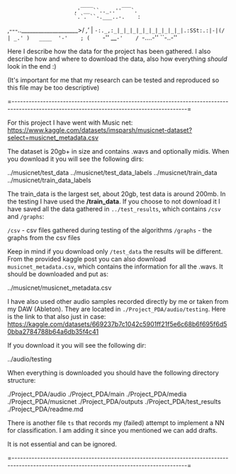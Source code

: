                            ____         ___
                         ,' __ ``.._..''   `.
                         `.`. ``-.___..-.    :
 ,---..____________________>/          _,'_  |
 `-:._,:_|_|_|_|_|_|_|_|_|_|_|.:SSt:.:|-|(/  |
                        _.' )   ____  '-'    ;
                       (    `-''  __``-'    /
                        ``-....-''  ``-..-''


Here I describe how the data for the project has been gathered. I also describe how and where to download the data, also how everything *should* look in the end :)

(It's important for me that my research can be tested and reproduced so this file may be too descriptive)

=-------------------------------------------------------------------------------------------------------------------------------------------=

For this project I have went with Music net: 
https://www.kaggle.com/datasets/imsparsh/musicnet-dataset?select=musicnet_metadata.csv

The dataset is 20gb+ in size and contains .wavs and optionally midis. When you download it you will see the following dirs:

../musicnet/test_data
../musicnet/test_data_labels
../musicnet/train_data
../musicnet/train_data_labels

The train_data is the largest set, about 20gb, test data is around 200mb. In the testing I have used the **/train_data**. If you choose to not download it I have saved all the data gathered in `../test_results`, which contains `/csv` and `/graphs`:

`/csv` - csv files gathered during testing of the algorithms
`/graphs` - the graphs from the csv files

Keep in mind if you download only `/test_data` the results will be different. From the provided kaggle post you can also download `musicnet_metadata.csv`, which contains the information for all the .wavs. It should be downloaded and put as:

../musicnet/musicnet_metadata.csv

I have also used other audio samples recorded directly by me or taken from my DAW (Ableton). They are located in `./Project_PDA/audio/testing`. Here is the link to that also just in case:
https://kaggle.com/datasets/669237b7c1042c5901ff21f5e6c68b6f695f6d50bba2784788b64a6db35f4c41

If you download it you will see the following dir:

../audio/testing

When everything is downloaded you should have the following directory structure:

./Project_PDA/audio
./Project_PDA/main
./Project_PDA/media
./Project_PDA/musicnet
./Project_PDA/outputs
./Project_PDA/test_results
./Project_PDA/readme.md

There is another file `ts` that records my (failed) attempt to implement a NN for classification. I am adding it since you mentioned we can add drafts.

It is not essential and can be ignored.

=-------------------------------------------------------------------------------------------------------------------------------------------=